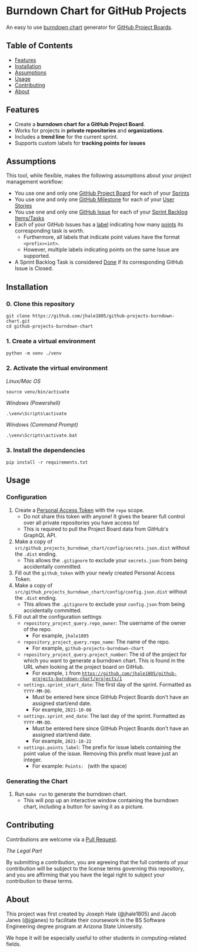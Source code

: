 # Burndown Chart for GitHub Projects
An easy to use [burndown chart](https://www.scrum.org/resources/scrum-glossary#:~:text=B-,burn-down%20chart,-%3A%C2%A0a%20chart%20which) generator for [GitHub Project Boards](https://docs.github.com/en/issues/organizing-your-work-with-project-boards/managing-project-boards/about-project-boards).

## Table of Contents
* [Features](#features)
* [Installation](#installation)
* [Assumptions](#assumptions)
* [Usage](#usage)
* [Contributing](#contributing)
* [About](#about)

## Features
* Create a **burndown chart for a GitHub Project Board**.
* Works for projects in **private repositories** and **organizations**.
* Includes a **trend line** for the current sprint.
* Supports custom labels for **tracking points for issues**

## Assumptions
This tool, while flexible, makes the following assumptions about your project management workflow:
* You use one and only one [GitHub Project Board](https://docs.github.com/en/issues/organizing-your-work-with-project-boards/managing-project-boards/about-project-boards) for each of your [Sprints](https://scrumguides.org/scrum-guide.html#the-sprint)
* You use one and only one [GitHub Milestone](https://docs.github.com/en/issues/using-labels-and-milestones-to-track-work/about-milestones) for each of your [User Stories](https://www.scrum.org/resources/blog/user-story-or-stakeholder-story)
* You use one and only one [GitHub Issue](https://docs.github.com/en/issues/tracking-your-work-with-issues/about-issues) for each of your [Sprint Backlog Items/Tasks](https://scrumguides.org/scrum-guide.html#sprint-backlog)
* Each of your GitHub Issues has a [label](https://docs.github.com/en/issues/using-labels-and-milestones-to-track-work/managing-labels) indicating how many [points](https://www.scrum.org/resources/scrum-glossary#:~:text=several%20ways%20such%20as-,user%20story%20points,-or%20task%20hours.%20Work) its corresponding task is worth.
    - Furthermore, all labels that indicate point values have the format `<prefix><int>`.
    - However, multiple labels indicating points on the same Issue are supported.
* A Sprint Backlog Task is considered [Done](https://www.scrum.org/resources/professional-scrum-developer-glossary#:~:text=D-,definition%20of%20done%3A,-a%20shared%20understanding) if its corresponding GitHub Issue is Closed.

## Installation
### 0. Clone this repository
```
git clone https://github.com/jhale1805/github-projects-burndown-chart.git
cd github-projects-burndown-chart
```
### 1. Create a virtual environment
```
python -m venv ./venv
```

### 2. Activate the virtual environment

*Linux/Mac OS*
```
source venv/bin/activate
```
*Windows (Powershell)*
```
.\venv\Scripts\activate
```
*Windows (Command Prompt)*
```
.\venv\Scripts\activate.bat
```

### 3. Install the dependencies
```
pip install -r requirements.txt
```

## Usage
### Configuration
1. Create a [Personal Access Token](https://github.com/settings/tokens) with the `repo` scope.
    - Do not share this token with anyone! It gives the bearer full control over all private repositories you have access to!
    - This is required to pull the Project Board data from GitHub's GraphQL API.
2. Make a copy of `src/github_projects_burndown_chart/config/secrets.json.dist` without the `.dist` ending.
    - This allows the `.gitignore` to exclude your `secrets.json` from being accidentally committed.
3. Fill out the `github_token` with your newly created Personal Access Token.
4. Make a copy of `src/github_projects_burndown_chart/config/config.json.dist` without the `.dist` ending.
    - This allows the `.gitignore` to exclude your `config.json` from being accidentally committed.
5. Fill out all the configuration settings
    - `repository_project_query.repo_owner`: The username of the owner of the repo.
        - For example, `jhale1805`
    - `repository_project_query.repo_name`: The name of the repo.
        - For example, `github-projects-burndown-chart`
    - `repository_project_query.project_number`: The id of the project for which you want to generate a burndown chart. This is found in the URL when looking at the project board on GitHub.
        - For example, `1` from [`https://github.com/jhale1805/github-projects-burndown-chart/projects/1`](https://github.com/jhale1805/github-projects-burndown-chart/projects/1)
    - `settings.sprint_start_date`: The first day of the sprint. Formatted as `YYYY-MM-DD`. 
        - Must be entered here since GitHub Project Boards don't have an assigned start/end date.
        - For example, `2021-10-08`
    - `settings.sprint_end_date`: The last day of the sprint. Formatted as `YYYY-MM-DD`.
        - Must be entered here since GitHub Project Boards don't have an assigned start/end date.
        - For example, `2021-10-22`
    - `settings.points_label`: The prefix for issue labels containing the point value of the issue. Removing this prefix must leave just an integer.
        - For example: `Points: ` (with the space)
### Generating the Chart
1. Run `make run` to generate the burndown chart.
    - This will pop up an interactive window containing the burndown chart, including a button for saving it as a picture.

## Contributing
Contributions are welcome via a [Pull Request](https://docs.github.com/en/github/collaborating-with-pull-requests/proposing-changes-to-your-work-with-pull-requests/creating-a-pull-request).

*The Legal Part*

By submitting a contribution, you are agreeing that the full contents of your contribution will be subject to the license terms governing this repository, and you are affirming that you have the legal right to subject your contribution to these terms.

## About
This project was first created by Joseph Hale (@jhale1805) and Jacob Janes (@jgjanes) to facilitate their coursework in the BS Software Engineering degree program at Arizona State University.

We hope it will be especially useful to other students in computing-related fields.